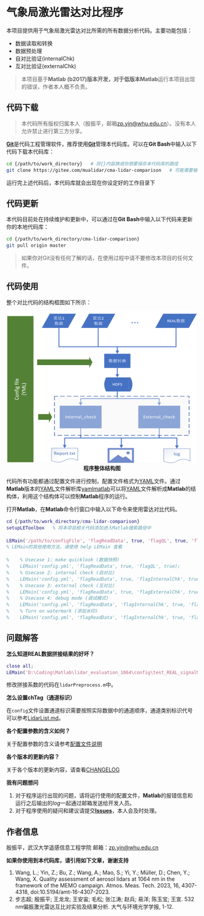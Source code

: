 # 气象局激光雷达对比程序

本项目提供用于气象局激光雷达对比所需的所有数据分析代码。主要功能包括：

- 数据读取和转换
- 数据预处理
- 自对比验证(internalChk)
- 互对比验证(externalChk)

> 本项目基于**Matlab (b2017)**版本开发，对于低版本**Matlab**运行本项目出现的错误，作者本人概不负责。

## 代码下载

> 本代码所有版权归属本人（殷振平，邮箱<zp.yin@whu.edu.cn>）。没有本人允许禁止进行第三方分享。

[**Git**][1]是代码工程管理软件，推荐使用[**Git**][1]管理本代码库。可以在**Git Bash**中输入以下代码下载本代码库：

```bash
cd {/path/to/work_directory}   # 将{}内容换成你想要保存本代码库的路径
git clone https://gitee.com/mualidar/cma-lidar-comparison   # 可能需要输入你的Gitee账号和密码
```

运行完上述代码后，本代码库就会出现在你设定好的工作目录下

## 代码更新

本代码目前处在持续维护和更新中，可以通过在**Git Bash**中输入以下代码来更新你的本地代码库：

```bash
cd {/path/to/work_directory/cma-lidar-comparison}
git pull origin master
```

> 如果你对Git没有任何了解的话，在使用过程中请不要修改本项目的任何文件。

## 代码使用

整个对比代码的结构框图如下所示：

<p align='center'>
<img src='./image/程序整体结构图.png', width=500, height=400, lat='结构图'>
<br>
<b>程序整体结构图</b>

代码所有功能都通过配置文件进行控制，配置文件格式为[YAML][2]文件。通过**Matlab**版本的[YAML][2]文件解析库[yamlmatlab][3]可以将[YAML][2]文件解析成**Matlab**的结构体，利用这个结构体可以控制**Matlab**程序的运行。

打开**Matlab**，在**Matlab**命令行窗口中输入以下命令来使用雷达对比代码。

```matlab
cd {/path/to/work_directory/cma-lidar-comparison}
setupLEToolbox   % 将本项目相关代码添加进入Matlab搜索路径中

LEMain('/path/to/configFile', 'flagReadData', true, 'flagQL', true, 'flagDebug', false);   % 显示雷达数据快照，其中注意设置config文件的绝对路径
% LEMain的其他使用方法，请使用 help LEMain 查看

%    % Usecase 1: make quicklook (数据快照)
%    LEMain('config.yml', 'flagReadData', true, 'flagQL', true);
%    % Usecase 2: internal check (自对比)
%    LEMain('config.yml', 'flagReadData', true, 'flagInternalChk', true);
%    % Usecase 3: external check (互对比)
%    LEMain('config.yml', 'flagReadData', true, 'flagExternalChk', true);
%    % Usecase 4: debug mode (调试模式)
%    LEMain('config.yml', 'flagReadData', 'flagInternalChk', true, 'flagDebug', true);
%    % Turn on watermark (添加水印)
%    LEMain('config.yml', 'flagReadData', 'flagInternalChk', true, 'flagWaterMark', true);

```

## 问题解答

**怎么知道REAL数据拼接结果的好坏？**

```matlab
close all;
LEMain('D:\Coding\Matlab\lidar_evaluation_1064\config\test_REAL_signalMerge_config.yml', 'flagReadData', true, 'flagDebug', true, 'flagQL', true);
```

修改拼接系数的代码在`lidarPreprocess.m`中。

**怎么设置chTag（通道标识）**

在`config`文件设置通道标识需要按照实际数据中的通道顺序，通道类别标识代号可以参考[LidarList.md](./docs/lidarList.md)。

**各个配置参数的含义如何？**

关于配置参数的含义请参考[配置文件说明](./docs/配置文件说明.md)

**各个版本的更新内容？**

关于各个版本的更新内容，请查看[CHANGELOG](CHANGELOG)

**我有问题想问**

1. 对于程序运行出现的问题，请将运行使用的配置文件，**Matlab**的报错信息和运行之后输出的*log*一起通过邮箱发送给开发人员。
2. 对于程序使用的疑问和建议请提交[**Issues**](https://gitee.com/mualidar/cma-lidar-comparison/issues)，本人会及时处理。

## 作者信息

殷振平，武汉大学遥感信息工程学院
邮箱：zp.yin@whu.edu.cn

**如果你使用到本代码库，请引用如下文章，谢谢支持**

1.	Wang, L.; Yin, Z.; Bu, Z.; Wang, A.; Mao, S.; Yi, Y.; Müller, D.; Chen, Y.; Wang, X. Quality assessment of aerosol lidars at 1064 nm in the framework of the MEMO campaign. Atmos. Meas. Tech. 2023, 16, 4307-4318, doi:10.5194/amt-16-4307-2023.
2.	步志超; 殷振平; 王龙龙; 王安宙; 毛松; 张江涛; 赵兵; 易洋; 陈玉宝; 王宣. 532 nm偏振激光雷达互比对实验及结果分析. 大气与环境光学学报, 1-12.

[1]: https://git-scm.com/downloads
[2]: https://yaml.org/
[3]: https://code.google.com/archive/p/yamlmatlab/
